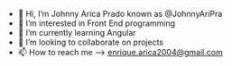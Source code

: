 - 👋 Hi, I’m Johnny Arica Prado known as @JohnnyAriPra
- 👀 I’m interested in Front End programming
- 🌱 I’m currently learning Angular
- 💞️ I’m looking to collaborate on projects
- 📫 How to reach me --> enrique.arica2004@gmail.com

<!---
JohnnyAriPra/JohnnyAriPra is a ✨ special ✨ repository because its `README.md` (this file) appears on your GitHub profile.
You can click the Preview link to take a look at your changes.
--->
